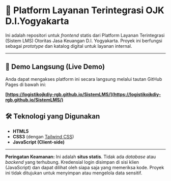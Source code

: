 # 📍 Platform Layanan Terintegrasi OJK D.I.Yogyakarta

Ini adalah repositori untuk *frontend* statis dari Platform Layanan Terintegrasi (Sistem LMS) Otoritas Jasa Keuangan D.I. Yogyakarta. Proyek ini berfungsi sebagai *prototype* dan katalog digital untuk layanan internal.

---

## 🚀 Demo Langsung (Live Demo)

Anda dapat mengakses platform ini secara langsung melalui tautan GitHub Pages di bawah ini:

**[https://logistikojkdiy-rgb.github.io/SistemLMS/](https://logistikojkdiy-rgb.github.io/SistemLMS/)**



## 🛠️ Teknologi yang Digunakan

* **HTML5**
* **CSS3** (dengan [Tailwind CSS](https://tailwindcss.com/))
* **JavaScript (Client-side)**

---

**Peringatan Keamanan:** Ini adalah **situs statis**. Tidak ada *database* atau *backend* yang terhubung. Kredensial login disimpan di sisi klien (JavaScript) dan dapat dilihat oleh siapa saja yang memeriksa kode. Proyek ini tidak ditujukan untuk menyimpan atau mengelola data sensitif.
